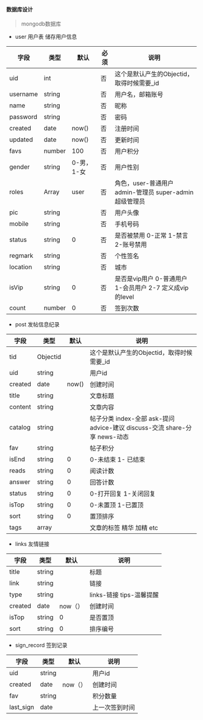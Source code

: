 #### 数据库设计

> mongodb数据库

* user 用户表 储存用户信息


| 字段     | 类型   | 默认       | 必须 | 说明                                                     |
| -------- | ------ | ---------- | ---- | -------------------------------------------------------- |
| uid      | int    |            | 否   | 这个是默认产生的Objectid，取得时候需要_id                |
| username | string |            | 否   | 用户名，邮箱账号                                         |
| name     | string |            | 否   | 昵称                                                     |
| password | string |            | 否   | 密码                                                     |
| created  | date   | now()      | 否   | 注册时间                                                 |
| updated  | date   | now()      | 否   | 更新时间                                                 |
| favs     | number | 100        | 否   | 用户积分                                                 |
| gender   | string | 0-男，1-女 | 否   | 用户性别                                                 |
| roles    | Array  | user       | 否   | 角色，user-普通用户 admin-管理员 super-admin超级管理员   |
| pic      | string |            | 否   | 用户头像                                                 |
| mobile   | string |            | 否   | 手机号码                                                 |
| status   | string | 0          | 否   | 是否被禁用 0-正常 1-禁言 2-账号禁用                      |
| regmark  | string |            | 否   | 个性签名                                                 |
| location | string |            | 否   | 城市                                                     |
| isVip    | string | 0          | 否   | 是否是vip用户 0-普通用户 1-会员用户 2-7 定义成vip的level |
| count    | number | 0          | 否   | 签到次数                                                 |



* post 发帖信息纪录

| 字段    | 类型     | 默认  | 说明                                                                       |
| ------- | -------- | ----- | -------------------------------------------------------------------------- |
| tid     | Objectid |       | 这个是默认产生的Objectid，取得时候需要_id                                  |
| uid     | string   |       | 用户id                                                                     |
| created | date     | now() | 创建时间                                                                   |
| title   | string   |       | 文章标题                                                                   |
| content | string   |       | 文章内容                                                                   |
| catalog | string   |       | 帖子分类 index-全部 ask-提问 advice-建议 discuss-交流 share-分享 news-动态 |
| fav     | string   |       | 帖子积分                                                                   |
| isEnd   | string   | 0     | 0-未结束 1- 已结束                                                         |
| reads   | string   | 0     | 阅读计数                                                                   |
| answer  | string   | 0     | 回答计数                                                                   |
| status  | string   | 0     | 0-打开回复 1-关闭回复                                                      |
| isTop   | string   | 0     | 0-未置顶 1-已置顶                                                          |
| sort    | string   | 0     | 置顶排序                                                                   |
| tags    | array    |       | 文章的标签 精华 加精 etc                                                   |

* links 友情链接

| 字段    | 类型   | 默认    | 说明                      |
| ------- | ------ | ------- | ------------------------- |
| title   | string |         | 标题                      |
| link    | string |         | 链接                      |
| type    | string |         | links-链接  tips-温馨提醒 |
| created | date   | now（） | 创建时间                  |
| isTop   | string | 0       | 是否置顶                  |
| sort    | string | 0       | 排序编号                  |


* sign_record 签到记录


| 字段      | 类型   | 默认    | 说明           |
| --------- | ------ | ------- | -------------- |
| uid       | string |         | 用户id         |
| created   | date   | now（） | 创建时间       |
| fav       | string |         | 积分数量       |
| last_sign | date   |         | 上一次签到时间 |
